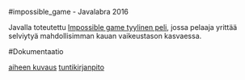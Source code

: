 #impossible_game - Javalabra 2016

Javalla toteutettu [Impossible game tyylinen peli](http://impossiblegame.org/the-impossible-game/), jossa pelaaja yrittää selviytyä mahdollisimman kauan vaikeustason kasvaessa.

#Dokumentaatio

[aiheen kuvaus](dokumentaatio/aiheenKuvausJaMääritelmä.md)
[tuntikirjanpito](dokumentaatio/tuntikirjanpito.md)

